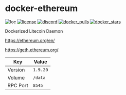 # docker-ethereum
![loc](https://sloc.xyz/github/nektro/docker-ethereum)
[![license](https://img.shields.io/github/license/nektro/docker-ethereum.svg)](https://github.com/nektro/docker-ethereum/blob/master/LICENSE)
[![discord](https://img.shields.io/discord/551971034593755159.svg?logo=discord)](https://discord.gg/P6Y4zQC)
[![docker_pulls](https://img.shields.io/docker/pulls/nektro/docker-ethereum)](https://hub.docker.com/r/nektro/docker-ethereum)
[![docker_stars](https://img.shields.io/docker/stars/nektro/docker-ethereum)](https://hub.docker.com/r/nektro/docker-ethereum)

Dockerized Litecoin Daemon

https://ethereum.org/en/

https://geth.ethereum.org/

| Key | Value |
|-----|-------|
| Version | `1.9.20` |
| Volume | `/data` |
| RPC Port | `8545` |
